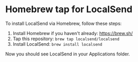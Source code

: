 # Homebrew tap for LocalSend

To install LocalSend via Homebrew, follow these steps:

1. Install Homebrew if you haven't already: https://brew.sh/
2. Tap this repository: `brew tap localsend/localsend`
3. Install LocalSend: `brew install localsend`

Now you should see LocalSend in your Applications folder.
